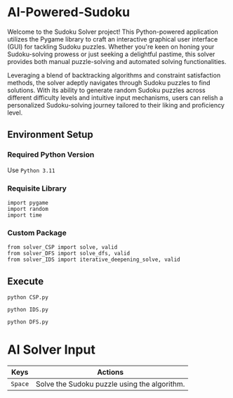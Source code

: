 # AI-Powered-Sudoku
Welcome to the Sudoku Solver project! This Python-powered application utilizes the Pygame library to craft an interactive graphical user interface (GUI) for tackling Sudoku puzzles. Whether you're keen on honing your Sudoku-solving prowess or just seeking a delightful pastime, this solver provides both manual puzzle-solving and automated solving functionalities.

Leveraging a blend of backtracking algorithms and constraint satisfaction methods, the solver adeptly navigates through Sudoku puzzles to find solutions. With its ability to generate random Sudoku puzzles across different difficulty levels and intuitive input mechanisms, users can relish a personalized Sudoku-solving journey tailored to their liking and proficiency level.

## Environment Setup
  ### Required Python Version
  Use `Python 3.11` 

  ### Requisite Library
  ```
  import pygame
  import random
  import time 
  ```
  ### Custom Package

  ```
  from solver_CSP import solve, valid
  from solver_DFS import solve_dfs, valid
  from solver_IDS import iterative_deepening_solve, valid

  ```
## Execute
```
python CSP.py

python IDS.py

python DFS.py
```

# AI Solver Input
| Keys              | Actions                                                          |
|-------------------|------------------------------------------------------------------|
|`Space`  	        | Solve the Sudoku puzzle using the algorithm.                     |
  
